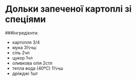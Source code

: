 # Дольки запеченої картоплі зі спеціями

###Інгредієнти:

- картопля 3/4
- мука 3½чш
- сіль 2чл
- цукор 1чл
- оливкова олія 2стл
- тепла вода (40ºС) 1⅓чш
- дріжджі 1шт